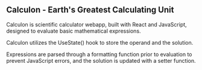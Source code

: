 
## Calculon - Earth's Greatest Calculating Unit

Calculon is scientific calculator webapp, built with React and JavaScript, designed to evaluate basic mathematical expressions.

Calculon utilizes the UseState() hook to store the operand and the solution.

Expressions are parsed through a formatting function prior to evaluation to prevent JavaScript errors, and the solution is updated with a setter function.